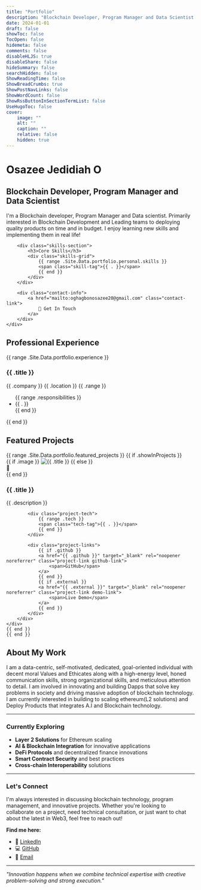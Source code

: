 ```yaml
---
title: "Portfolio"
description: "Blockchain Developer, Program Manager and Data Scientist - Showcasing my professional experience and featured projects"
date: 2024-01-01
draft: false
showToc: false
TocOpen: false
hidemeta: false
comments: false
disableHLJS: true
disableShare: false
hideSummary: false
searchHidden: false
ShowReadingTime: false
ShowBreadCrumbs: true
ShowPostNavLinks: false
ShowWordCount: false
ShowRssButtonInSectionTermList: false
UseHugoToc: false
cover:
    image: ""
    alt: ""
    caption: ""
    relative: false
    hidden: true
---
```


<div class="portfolio-hero">
    <div class="portfolio-intro">
        <h1 class="portfolio-title">Osazee Jedidiah O</h1>
        <h2 class="portfolio-subtitle">Blockchain Developer, Program Manager and Data Scientist</h2>
        <p class="portfolio-description">I'm a Blockchain developer, Program Manager and Data scientist. Primarily interested in Blockchain Development and Leading teams to deploying quality products on time and in budget. I enjoy learning new skills and implementing them in real life!</p>
        
        <div class="skills-section">
            <h3>Core Skills</h3>
            <div class="skills-grid">
                {{ range .Site.Data.portfolio.personal.skills }}
                <span class="skill-tag">{{ . }}</span>
                {{ end }}
            </div>
        </div>
        
        <div class="contact-info">
            <a href="mailto:oghagbonosazee20@gmail.com" class="contact-link">
                📧 Get In Touch
            </a>
        </div>
    </div>
</div>

## Professional Experience

<div class="experience-timeline">
    {{ range .Site.Data.portfolio.experience }}
    <div class="experience-item">
        <div class="experience-header">
            <h3 class="experience-title">{{ .title }}</h3>
            <div class="experience-meta">
                <span class="company">{{ .company }}</span>
                <span class="location">{{ .location }}</span>
                <span class="date-range">{{ .range }}</span>
            </div>
        </div>
        <div class="experience-content">
            <ul class="responsibilities">
                {{ range .responsibilities }}
                <li>{{ . }}</li>
                {{ end }}
            </ul>
        </div>
    </div>
    {{ end }}
</div>

## Featured Projects

<div class="projects-grid">
    {{ range .Site.Data.portfolio.featured_projects }}
    {{ if .showInProjects }}
    <div class="project-card">
        <div class="project-image">
            {{ if .image }}
            <img src="/images/portfolio/projects/{{ .image }}" alt="{{ .title }}" loading="lazy">
            {{ else }}
            <div class="project-placeholder">
                <span>🚀</span>
            </div>
            {{ end }}
        </div>
        <div class="project-content">
            <h3 class="project-title">{{ .title }}</h3>
            <p class="project-description">{{ .description }}</p>
            
            <div class="project-tech">
                {{ range .tech }}
                <span class="tech-tag">{{ . }}</span>
                {{ end }}
            </div>
            
            <div class="project-links">
                {{ if .github }}
                <a href="{{ .github }}" target="_blank" rel="noopener noreferrer" class="project-link github-link">
                    <span>GitHub</span>
                </a>
                {{ end }}
                {{ if .external }}
                <a href="{{ .external }}" target="_blank" rel="noopener noreferrer" class="project-link demo-link">
                    <span>Live Demo</span>
                </a>
                {{ end }}
            </div>
        </div>
    </div>
    {{ end }}
    {{ end }}
</div>

## About My Work

I am a data-centric, self-motivated, dedicated, goal-oriented individual with decent moral Values and Ethicates along with a high-energy level, honed communication skills, strong organizational skills, and meticulous attention to detail. I am involved in innovating and building Dapps that solve key problems in society and driving massive adoption of blockchain technology. I am currently interested in building to scaling ethereum(L2 solutions) and Deploy Products that integrates A.I and Blockchain technology.

---

### Currently Exploring

- **Layer 2 Solutions** for Ethereum scaling
- **AI & Blockchain Integration** for innovative applications
- **DeFi Protocols** and decentralized finance innovations
- **Smart Contract Security** and best practices
- **Cross-chain Interoperability** solutions

---

### Let's Connect

I'm always interested in discussing blockchain technology, program management, and innovative projects. Whether you're looking to collaborate on a project, need technical consultation, or just want to chat about the latest in Web3, feel free to reach out!

**Find me here:**
- 💼 [LinkedIn](https://www.linkedin.com/in/osazee-oghagbon/)
- 💻 [GitHub](https://github.com/osazeejedi)
- 📧 [Email](mailto:oghagbonosazee20@gmail.com)

---

*"Innovation happens when we combine technical expertise with creative problem-solving and strong execution."*
